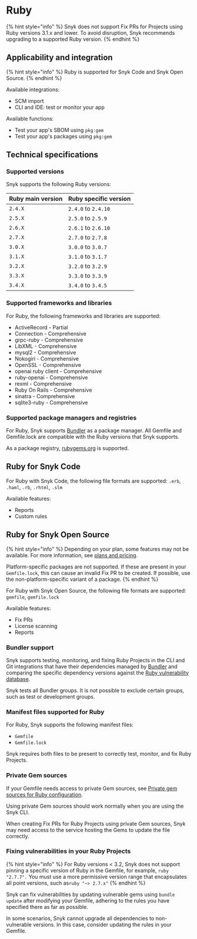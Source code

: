 # Ruby

{% hint style="info" %}
Snyk does not support Fix PRs for Projects using Ruby versions 3.1.x and lower. To avoid disruption, Snyk recommends upgrading to a supported Ruby version.
{% endhint %}

## Applicability and integration

{% hint style="info" %}
Ruby is supported for Snyk Code and Snyk Open Source.
{% endhint %}

Available integrations:

* SCM import
* CLI and IDE: test or monitor your app

Available functions:

* Test your app's SBOM using `pkg:gem`
* Test your app's packages using `pkg:gem`

## Technical specifications

### Supported versions

Snyk supports the following Ruby versions:

| Ruby main version | Ruby specific version |
| ----------------- | --------------------- |
| `2.4.X`           | `2.4.0` to `2.4.10`   |
| `2.5.X`           | `2.5.0` to `2.5.9`    |
| `2.6.X`           | `2.6.1` to `2.6.10`   |
| `2.7.X`           | `2.7.0` to `2.7.8`    |
| `3.0.X`           | `3.0.0` to `3.0.7`    |
| `3.1.X`           | `3.1.0` to `3.1.7`    |
| `3.2.X`           | `3.2.0` to `3.2.9`    |
| `3.3.X`           | `3.3.0` to `3.3.9`    |
| `3.4.X`           | `3.4.0` to `3.4.5`    |

### Supported frameworks and libraries

For Ruby, the following frameworks and libraries are supported:

* ActiveRecord - Partial
* Connection - Comprehensive
* grpc-ruby - Comprehensive
* LibXML - Comprehensive
* mysql2 - Comprehensive
* Nokogiri - Comprehensive
* OpenSSL - Comprehensive
* openai ruby client - Comprehensive
* ruby-openai - Comprehensive
* rexml - Comprehensive
* Ruby On Rails - Comprehensive
* sinatra - Comprehensive
* sqlite3-ruby - Comprehensive

### Supported package managers and registries

For Ruby, Snyk supports [Bundler](https://bundler.io/) as a package manager. All Gemfile and Gemfile.lock are compatible with the Ruby versions that Snyk supports.

As a package registry, [rubygems.org](https://rubygems.org/) is supported.

## Ruby for Snyk Code

For Ruby with Snyk Code, the following file formats are supported:  `.erb`, `.haml`, `.rb`, `.rhtml`, `.slm`

Available features:

* Reports
* Custom rules

## Ruby for Snyk Open Source

{% hint style="info" %}
Depending on your plan, some features may not be available. For more information, see [plans and pricing](https://snyk.io/plans/).

Platform-specific packages are not supported. If these are present in your `Gemfile.lock`, this can cause an invalid Fix PR to be created. If possible, use the non-platform-specific variant of a package.
{% endhint %}

For Ruby with Snyk Open Source, the following file formats are supported: `gemfile`, `gemfile.lock`

Available features:

* Fix PRs
* License scanning
* Reports

### Bundler support

Snyk supports testing, monitoring, and fixing Ruby Projects in the CLI and Git integrations that have their dependencies managed by [Bundler](https://bundler.io/) and comparing the specific dependency versions against the [Ruby vulnerability database](https://snyk.io/vuln?type=rubygems).

Snyk tests all Bundler groups. It is not possible to exclude certain groups, such as test or development groups.

### Manifest files supported for Ruby

For Ruby, Snyk supports the following manifest files:

* `Gemfile`
* `Gemfile.lock`

Snyk requires both files to be present to correctly test, monitor, and fix Ruby Projects.

### **Private Gem sources**

If your Gemfile needs access to private Gem sources, see [Private gem sources for Ruby configuration](../../scan-with-snyk/snyk-open-source/package-repository-integrations/private-gem-sources-for-ruby-configuration.md).

Using private Gem sources should work normally when you are using the Snyk CLI.

When creating Fix PRs for Ruby Projects using private Gem sources, Snyk may need access to the service hosting the Gems to update the file correctly.

### Fixing vulnerabilities in your Ruby Projects

{% hint style="info" %}
For Ruby versions < 3.2, Snyk does not support pinning a specific version of Ruby in the Gemfile, for example, `ruby "2.7.7".` You must use a more permissive version range that encapsulates all point versions, such as`ruby "~> 2.7.x"`
{% endhint %}

Snyk can fix vulnerabilities by updating vulnerable gems using `bundle update` after modifying your Gemfile, adhering to the rules you have specified there as far as possible.

In some scenarios, Snyk cannot upgrade all dependencies to non-vulnerable versions. In this case, consider updating the rules in your Gemfile.
